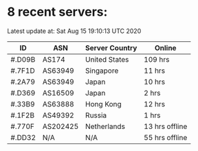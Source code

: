 # 8 recent servers:

Latest update at: Sat Aug 15 19:10:13 UTC 2020

| ID | ASN | Server Country | Online |
| -- | --- | -------------- | ------ |
| #.D09B | AS174 | United States | 109 hrs |
| #.7F1D | AS63949 | Singapore | 11 hrs |
| #.2A79 | AS63949 | Japan | 10 hrs |
| #.D369 | AS16509 | Japan | 2 hrs |
| #.33B9 | AS63888 | Hong Kong | 12 hrs |
| #.1F2B | AS49392 | Russia | 1 hrs |
| #.770F | AS202425 | Netherlands | 13 hrs offline |
| #.DD32 | N/A | N/A | 55 hrs offline |

